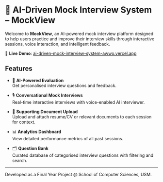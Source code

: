 # 🧠 AI-Driven Mock Interview System – MockView

Welcome to **MockView**, an AI-powered mock interview platform designed to help users practice and improve their interview skills through interactive sessions, voice interaction, and intelligent feedback.

🔗 **Live Demo**: [ai-driven-mock-interview-system-awwo.vercel.app](https://ai-driven-mock-interview-system-awwo.vercel.app/)


## Features

- 🧠 **AI-Powered Evaluation**  
  Get personalised interview questions and feedback.
  
- 🎙️ **Conversational Mock Interviews**  
  Real-time interactive interviews with voice-enabled AI interviewer.

- 📄 **Supporting Document Upload**  
  Upload and attach resume/CV or relevant documents to each session for context.

- 📊 **Analytics Dashboard**  
  View detailed performance metrics of all past sessions.

- 🗂️ **Question Bank**  
  Curated database of categorised interview questions with filtering and search.

---

Developed as a Final Year Project @ School of Computer Sciences, USM.
